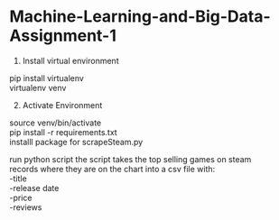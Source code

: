 # Machine-Learning-and-Big-Data-Assignment-1

1. Install virtual environment<br />

pip install virtualenv<br />
virtualenv venv<br />

2. Activate Environment<br />

source venv/bin/activate<br />
pip install -r requirements.txt<br />
installl package for scrapeSteam.py<br />

run python script
the script takes the top selling games on steam<br />
records where they are on the chart into a csv file with:<br />
-title<br />
-release date<br />
-price<br />
-reviews<br />
